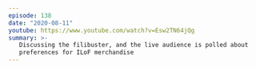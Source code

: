```yaml
---
episode: 138
date: "2020-08-11"
youtube: https://www.youtube.com/watch?v=Esw2TN64jQg
summary: >-
   Discussing the filibuster, and the live audience is polled about
   preferences for ILoF merchandise
---
```

